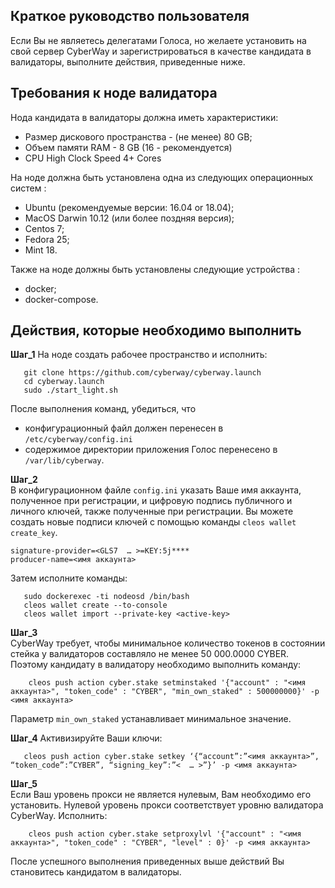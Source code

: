
## Краткое руководство пользователя

Если Вы не являетесь делегатами Голоса, но желаете установить на свой сервер CyberWay и зарегистрироваться в качестве кандидата в валидаторы, выполните действия, приведенные ниже. 

## Требования к ноде валидатора

Нода кандидата в валидаторы должна иметь характеристики:
  * Размер дискового пространства - (не менее) 80 GB;
  * Объем памяти RAM - 8 GB (16 - рекомендуется)
  * CPU High Clock Speed 4+ Cores  


На ноде должна быть установлена одна из следующих операционных систем :
  * Ubuntu (рекомендуемые версии: 16.04 or 18.04);
  * MacOS Darwin 10.12 (или более поздняя версия);
  * Centos 7;
  * Fedora 25;
  * Mint 18.


Также на ноде должны быть установлены следующие устройства :
  * docker;
  * docker-compose.  

## Действия, которые необходимо выполнить

**Шаг_1** На ноде создать рабочее пространство и исполнить:  
```
   git clone https://github.com/cyberway/cyberway.launch
   cd cyberway.launch
   sudo ./start_light.sh
```  

После выполнения команд, убедиться, что 
  * конфигурационный файл должен перенесен в `/etc/cyberway/config.ini` 
  * содержимое директории приложения Голос перенесено в `/var/lib/cyberway`.  


**Шаг_2**  
В конфигурационном файле `config.ini` указать Ваше имя аккаунта, полученное при регистрации, и цифровую подпись публичного и личного ключей, также полученные при регистрации. Вы можете создать новые подписи ключей с помощью команды `cleos wallet create_key`. 

```
signature-provider=<GLS7  … >=KEY:5j****
producer-name=<имя аккаунта>
```  
 
Затем исполните команды:  
```
   sudo dockerexec -ti nodeosd /bin/bash
   cleos wallet create --to-console
   cleos wallet import --private-key <active-key>

```  

**Шаг_3**   
CyberWay требует, чтобы минимальное количество токенов в состоянии стейка у валидаторов составляло не менее 50 000.0000 CYBER. Поэтому кандидату в валидатору необходимо выполнить команду:   
```
    cleos push action cyber.stake setminstaked '{"account" : "<имя аккаунта>", "token_code" : "CYBER", "min_own_staked" : 500000000}' -p <имя аккаунта>
```
Параметр `min_own_staked` устанавливает минимальное значение.  

 

**Шаг_4**  Активизируйте Ваши ключи:  

```
   cleos push action cyber.stake setkey ‘{“account”:”<имя аккаунта>”, “token_code”:”CYBER”, “signing_key”:”<  … >”}’ -p <имя аккаунта>  
```

**Шаг_5**  
Если Ваш уровень прокси не является нулевым, Вам необходимо его установить. Нулевой  уровень прокси соответствует уровню валидатора CyberWay. Исполнить:  
```
    cleos push action cyber.stake setproxylvl '{"account" : "<имя аккаунта>", "token_code" : "CYBER", "level" : 0}' -p <имя аккаунта>
```  
 

После успешного выполнения приведенных выше действий Вы становитесь кандидатом в валидаторы.
